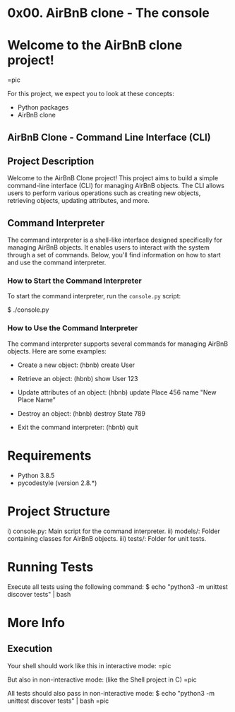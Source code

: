 # 0x00. AirBnB clone - The console

# Welcome to the AirBnB clone project!
=pic

For this project, we expect you to look at these concepts:

* Python packages
* AirBnB clone

## AirBnB Clone - Command Line Interface (CLI)
## Project Description
Welcome to the AirBnB Clone project! This project aims to build a simple command-line interface (CLI) for managing AirBnB objects. The CLI allows users to perform various operations such as creating new objects, retrieving objects, updating attributes, and more.

## Command Interpreter

The command interpreter is a shell-like interface designed specifically for managing AirBnB objects. It enables users to interact with the system through a set of commands. Below, you'll find information on how to start and use the command interpreter.

### How to Start the Command Interpreter

To start the command interpreter, run the `console.py` script:

$ ./console.py

### How to Use the Command Interpreter
The command interpreter supports several commands for managing AirBnB objects. Here are some examples:

* Create a new object:
(hbnb) create User

* Retrieve an object:
(hbnb) show User 123
* Update attributes of an object:
(hbnb) update Place 456 name "New Place Name"

* Destroy an object:
(hbnb) destroy State 789

* Exit the command interpreter:
(hbnb) quit

# Requirements
* Python 3.8.5
* pycodestyle (version 2.8.*)

# Project Structure
i) console.py: Main script for the command interpreter.
ii) models/: Folder containing classes for AirBnB objects.
iii) tests/: Folder for unit tests.

# Running Tests
Execute all tests using the following command:
$ echo "python3 -m unittest discover tests" | bash

# More Info
## Execution
Your shell should work like this in interactive mode:
=pic


But also in non-interactive mode: (like the Shell project in C)
=pic


All tests should also pass in non-interactive mode: $ echo "python3 -m unittest discover tests" | bash
=pic
